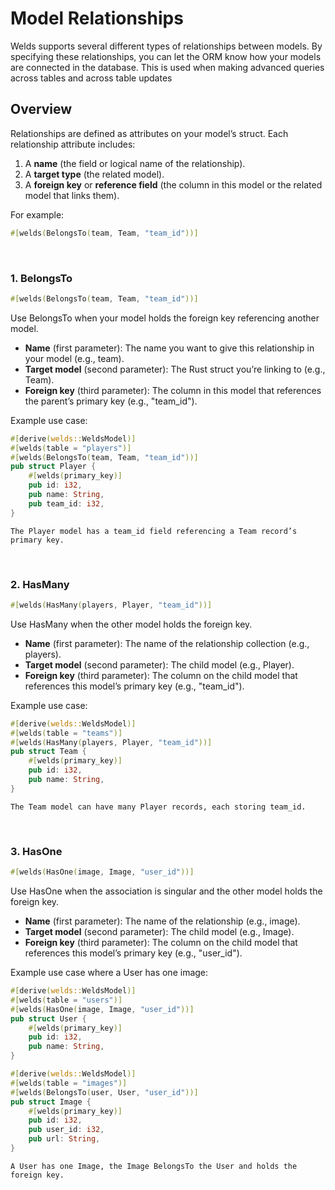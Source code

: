 # Model Relationships

Welds supports several different types of relationships between models. By specifying these relationships, you can let the ORM know how your models are connected in the database.
This is used when making advanced queries across tables and across table updates

## Overview

Relationships are defined as attributes on your model’s struct. Each relationship attribute includes:
1. A **name** (the field or logical name of the relationship).
2. A **target type** (the related model).
3. A **foreign key** or **reference field** (the column in this model or the related model that links them).

For example:

```rust
#[welds(BelongsTo(team, Team, "team_id"))]
```

<br/>

### 1. BelongsTo

```rust
#[welds(BelongsTo(team, Team, "team_id"))]
```

Use BelongsTo when your model holds the foreign key referencing another model.

- **Name** (first parameter): The name you want to give this relationship in your model (e.g., team).
- **Target model** (second parameter): The Rust struct you’re linking to (e.g., Team).
- **Foreign key** (third parameter): The column in this model that references the parent’s primary key (e.g., "team_id").

Example use case:
```rust
#[derive(welds::WeldsModel)]
#[welds(table = "players")]
#[welds(BelongsTo(team, Team, "team_id"))]
pub struct Player {
    #[welds(primary_key)]
    pub id: i32,
    pub name: String,
    pub team_id: i32,
}
```
    The Player model has a team_id field referencing a Team record’s primary key.

<br/>

### 2. HasMany

```rust
#[welds(HasMany(players, Player, "team_id"))]
```

Use HasMany when the other model holds the foreign key. 

- **Name** (first parameter): The name of the relationship collection (e.g., players).
- **Target model** (second parameter): The child model (e.g., Player).
- **Foreign key** (third parameter): The column on the child model that references this model’s primary key (e.g., "team_id").

Example use case:

```rust
#[derive(welds::WeldsModel)]
#[welds(table = "teams")]
#[welds(HasMany(players, Player, "team_id"))]
pub struct Team {
    #[welds(primary_key)]
    pub id: i32,
    pub name: String,
}
```
    The Team model can have many Player records, each storing team_id.

<br/>

### 3. HasOne

```rust
#[welds(HasOne(image, Image, "user_id"))]
```

Use HasOne when the association is singular and the other model holds the foreign key. 

- **Name** (first parameter): The name of the relationship (e.g., image).
- **Target model** (second parameter): The child model (e.g., Image).
- **Foreign key** (third parameter): The column on the child model that references this model’s primary key (e.g., "user_id").

Example use case where a User has one image:

```rust
#[derive(welds::WeldsModel)]
#[welds(table = "users")]
#[welds(HasOne(image, Image, "user_id"))]
pub struct User {
    #[welds(primary_key)]
    pub id: i32,
    pub name: String,
}
```

```rust
#[derive(welds::WeldsModel)]
#[welds(table = "images")]
#[welds(BelongsTo(user, User, "user_id"))]
pub struct Image {
    #[welds(primary_key)]
    pub id: i32,
    pub user_id: i32,
    pub url: String,
}
```

    A User has one Image, the Image BelongsTo the User and holds the foreign key.

<br/>


